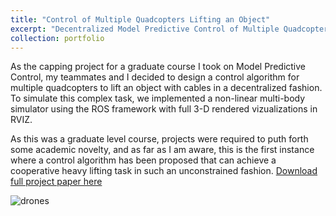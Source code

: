 ```yaml
---
title: "Control of Multiple Quadcopters Lifting an Object"
excerpt: "Decentralized Model Predictive Control of Multiple Quadcopters lifting an object with cables  <br/><img src='/images/squarepath_fpic.jpg'>"
collection: portfolio
---
```

As the capping project for a graduate course I took on Model Predictive Control, my teammates and I decided to design a control algorithm for multiple quadcopters to lift an object with cables in a decentralized fashion. To simulate this complex task, we implemented a non-linear multi-body simulator using the ROS framework with full 3-D rendered vizualizations in RVIZ.  

As this was a graduate level course, projects were required to puth forth some academic novelty, and as far as I am aware, this is the first instance where a control algorithm has been proposed that can achieve a cooperative heavy lifting task in such an unconstrained fashion. [Download full project paper here](/files/ME231A_Public_Version.pdf)

![drones](/images/squarepath.jpg)
